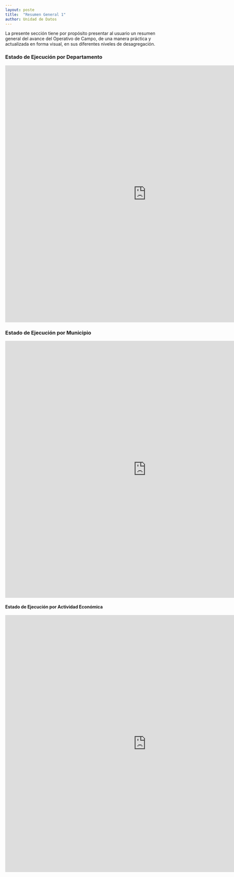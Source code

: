 ```yaml
---
layout: poste
title:  "Resumen General 1"
author: Unidad de Datos
---
```


La presente sección tiene por propósito presentar al usuario un resumen general del avance del Operativo de Campo, de una manera práctica y actualizada en forma visual, en sus diferentes niveles de desagregación.

<div class="hline"></div>

### Estado de Ejecución por Departamento
<iframe frameborder="0" src="http://aru.noip.me/actjiwasa/idep.html" width="900" height="820" align="center"></iframe> 
<div class="hline"></div>

### Estado de Ejecución por Municipio
<iframe frameborder="0" src="http://aru.noip.me/actjiwasa/imun.html" width="900" height="820" align="center"></iframe> 
<div class="hline"></div>

#### Estado de Ejecución por Actividad Económica
<iframe frameborder="0" src="http://aru.noip.me/actjiwasa/iact.html" width="900" height="820" align="center"></iframe> 

